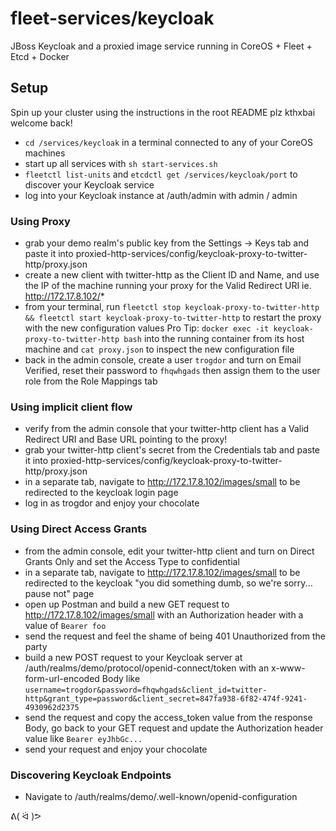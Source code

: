 # fleet-services/keycloak
JBoss Keycloak and a proxied image service running in CoreOS + Fleet + Etcd + Docker

## Setup
Spin up your cluster using the instructions in the root README plz kthxbai welcome back!
* ```cd /services/keycloak``` in a terminal connected to any of your CoreOS machines
* start up all services with ```sh start-services.sh```
* ```fleetctl list-units``` and ```etcdctl get /services/keycloak/port``` to discover your Keycloak service
* log into your Keycloak instance at /auth/admin with admin / admin

### Using Proxy
* grab your demo realm's public key from the Settings -> Keys tab and paste it into proxied-http-services/config/keycloak-proxy-to-twitter-http/proxy.json
* create a new client with twitter-http as the Client ID and Name, and use the IP of the machine running your proxy for the Valid Redirect URI ie. http://172.17.8.102/*
* from your terminal, run ```fleetctl stop keycloak-proxy-to-twitter-http && fleetctl start keycloak-proxy-to-twitter-http``` to restart the proxy with the new configuration values
  Pro Tip: ```docker exec -it keycloak-proxy-to-twitter-http bash``` into the running container from its host machine and ```cat proxy.json``` to inspect the new configuration file
* back in the admin console, create a user ```trogdor``` and turn on Email Verified, reset their password to ```fhqwhgads``` then assign them to the user role from the Role Mappings tab

### Using implicit client flow
* verify from the admin console that your twitter-http client has a Valid Redirect URI and Base URL pointing to the proxy!
* grab your twitter-http client's secret from the Credentials tab and paste it into proxied-http-services/config/keycloak-proxy-to-twitter-http/proxy.json
* in a separate tab, navigate to http://172.17.8.102/images/small to be redirected to the keycloak login page
* log in as trogdor and enjoy your chocolate

### Using Direct Access Grants
* from the admin console, edit your twitter-http client and turn on Direct Grants Only and set the Access Type to confidential
* in a separate tab, navigate to http://172.17.8.102/images/small to be redirected to the keycloak "you did something dumb, so we're sorry... pause not" page
* open up Postman and build a new GET request to http://172.17.8.102/images/small with an Authorization header with a value of ```Bearer foo```
* send the request and feel the shame of being 401 Unauthorized from the party
* build a new POST request to your Keycloak server at /auth/realms/demo/protocol/openid-connect/token with an x-www-form-url-encoded Body like ```username=trogdor&password=fhqwhgads&client_id=twitter-http&grant_type=password&client_secret=847fa938-6f82-474f-9241-4930962d2375```
* send the request and copy the access_token value from the response Body, go back to your GET request and update the Authorization header value like ```Bearer eyJhbGc...```
* send your request and enjoy your chocolate

### Discovering Keycloak Endpoints
* Navigate to /auth/realms/demo/.well-known/openid-configuration

ᕕ( ᐛ )ᕗ
